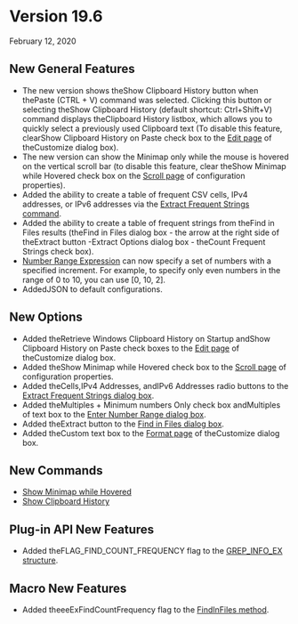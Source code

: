 # Version 19.6

February 12, 2020

## New General Features

- The new version shows theShow Clipboard History button when thePaste (CTRL + V) command was selected. Clicking this button or selecting theShow Clipboard History (default shortcut: Ctrl+Shift+V) command displays theClipboard History listbox, which allows you to quickly select a previously used Clipboard text (To disable this feature, clearShow Clipboard History on Paste check box to the [Edit page](../dlg/customize/edit/index) of theCustomize dialog box).
- The new version can show the Minimap only while the mouse is hovered on the vertical scroll bar (to disable this feature, clear theShow Minimap while Hovered check box on the [Scroll page](../dlg/properties/scroll/index) of configuration properties).
- Added the ability to create a table of frequent CSV cells, IPv4 addresses, or IPv6 addresses via the
[Extract Frequent Strings command](../cmd/search/extract_frequent).
- Added the ability to create a table of frequent strings from theFind in Files results (theFind in Files dialog box - the arrow at the right side of theExtract button -Extract Options dialog box - theCount Frequent Strings check box).
- [Number Range Expression](../howto/search/number_range_syntax) can now specify a set of numbers with a specified increment. For example, to specify only even numbers in the range of 0 to 10, you can use \[0, 10, 2\].
- AddedJSON to default configurations.

## New Options

- Added theRetrieve Windows Clipboard History on Startup andShow Clipboard History on Paste check boxes to the [Edit page](../dlg/customize/edit/index) of theCustomize dialog box.
- Added theShow Minimap while Hovered check box to the [Scroll page](../dlg/properties/scroll/index) of configuration properties.
- Added theCells,IPv4 Addresses, andIPv6 Addresses radio buttons to the [Extract Frequent Strings dialog box](../dlg/extract_frequent/index).
- Added theMultiples + Minimum numbers Only check box andMultiples of text box to the [Enter Number Range dialog box](../dlg/number_range/index).
- Added theExtract button to the [Find in Files dialog box](../dlg/find_in_files/index).
- Added theCustom text box to the [Format page](../dlg/customize/format/index) of theCustomize dialog box.

## New Commands

- [Show Minimap while Hovered](../cmd/window/minimap_hover)
- [Show Clipboard History](../cmd/edit/clipboard_history)

## Plug-in API New Features

- Added theFLAG\_FIND\_COUNT\_FREQUENCY flag to the [GREP\_INFO\_EX structure](../plugin/structure/grep_info_ex).

## Macro New Features

- Added theeeExFindCountFrequency flag to the [FindInFiles method](../macro/editor/editor_findinfiles).
